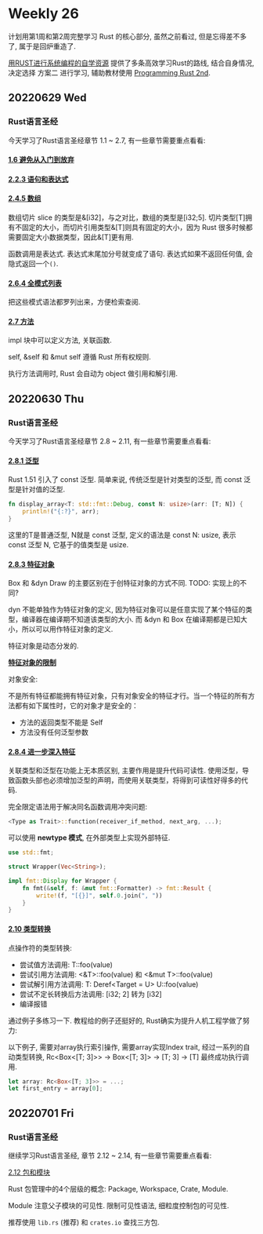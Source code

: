 # Weekly 26

计划用第1周和第2周完整学习 Rust 的核心部分, 虽然之前看过, 但是忘得差不多了, 属于是回炉重造了.

[用RUST进行系统编程的自学资源](https://github.com/rcore-os/rCore/wiki/study-resource-of-system-programming-in-RUST) 提供了多条高效学习Rust的路线, 结合自身情况, 决定选择 方案二 进行学习, 辅助教材使用 [Programming Rust 2nd](https://www.oreilly.com/library/view/programming-rust-2nd/9781492052586/).

## 20220629 Wed

### Rust语言圣经

今天学习了Rust语言圣经章节 1.1 ~ 2.7, 有一些章节需要重点看看:

#### [1.6 避免从入门到放弃](https://course.rs/first-try/sth-you-should-not-do.html)

#### [2.2.3 语句和表达式](https://course.rs/basic/base-type/statement-expression.html)

#### [2.4.5 数组](https://course.rs/basic/compound-type/array.html)

数组切片 slice 的类型是&[i32]，与之对比，数组的类型是[i32;5]. 切片类型[T]拥有不固定的大小，而切片引用类型&[T]则具有固定的大小，因为 Rust 很多时候都需要固定大小数据类型，因此&[T]更有用.

函数调用是表达式. 表达式末尾加分号就变成了语句. 表达式如果不返回任何值, 会隐式返回一个`()`.

#### [2.6.4 全模式列表](https://course.rs/basic/match-pattern/all-patterns.html)

把这些模式语法都罗列出来，方便检索查阅.

#### [2.7 方法](https://course.rs/basic/method.html)

impl 块中可以定义方法, 关联函数.

self, &self 和 &mut self 遵循 Rust 所有权规则.

执行方法调用时, Rust 会自动为 object 做引用和解引用.

## 20220630 Thu

### Rust语言圣经

今天学习了Rust语言圣经章节 2.8 ~ 2.11, 有一些章节需要重点看看:

#### [2.8.1 泛型](https://course.rs/basic/trait/generic.html)

Rust 1.51 引入了 const 泛型. 简单来说, 传统泛型是针对类型的泛型, 而 const 泛型是针对值的泛型.

```rust
fn display_array<T: std::fmt::Debug, const N: usize>(arr: [T; N]) {
    println!("{:?}", arr);
}
```

这里的T是普通泛型, N就是 const 泛型, 定义的语法是 const N: usize, 表示 const 泛型 N, 它基于的值类型是 usize.

#### [2.8.3 特征对象](https://course.rs/basic/trait/trait-object.html)

Box<dyn Draw> 和 &dyn Draw 的主要区别在于创特征对象的方式不同. TODO: 实现上的不同?

dyn 不能单独作为特征对象的定义, 因为特征对象可以是任意实现了某个特征的类型，编译器在编译期不知道该类型的大小. 而 &dyn 和 Box<dyn> 在编译期都是已知大小，所以可以用作特征对象的定义.

特征对象是动态分发的.

**[特征对象的限制](https://course.rs/basic/trait/trait-object.html#%E7%89%B9%E5%BE%81%E5%AF%B9%E8%B1%A1%E7%9A%84%E9%99%90%E5%88%B6)**

对象安全:

不是所有特征都能拥有特征对象，只有对象安全的特征才行。当一个特征的所有方法都有如下属性时，它的对象才是安全的：

- 方法的返回类型不能是 Self
- 方法没有任何泛型参数

#### [2.8.4 进一步深入特征](https://course.rs/basic/trait/advance-trait.html)

关联类型和泛型在功能上无本质区别, 主要作用是提升代码可读性. 使用泛型，导致函数头部也必须增加泛型的声明，而使用关联类型，将得到可读性好得多的代码.

完全限定语法用于解决同名函数调用冲突问题:

```rust
<Type as Trait>::function(receiver_if_method, next_arg, ...);
```

可以使用 **newtype 模式**, 在外部类型上实现外部特征.

```rust
use std::fmt;

struct Wrapper(Vec<String>);

impl fmt::Display for Wrapper {
    fn fmt(&self, f: &mut fmt::Formatter) -> fmt::Result {
        write!(f, "[{}]", self.0.join(", "))
    }
}
```

#### [2.10 类型转换](https://course.rs/basic/converse.html)

点操作符的类型转换:

- 尝试值方法调用: T::foo(value)
- 尝试引用方法调用: <&T>::foo(value) 和 <&mut T>::foo(value)
- 尝试解引用方法调用: T: Deref<Target = U> U::foo(value)
- 尝试不定长转换后方法调用: [i32; 2] 转为 [i32]
- 编译报错

通过例子多练习一下. 教程给的例子还挺好的, Rust确实为提升人机工程学做了努力:

以下例子, 需要对array执行索引操作, 需要array实现Index trait, 经过一系列的自动类型转换, Rc<Box<[T; 3]>> -> Box<[T; 3]> -> [T; 3] -> [T] 最终成功执行调用.

```rust
let array: Rc<Box<[T; 3]>> = ...;
let first_entry = array[0];
```

## 20220701 Fri

### Rust语言圣经

继续学习Rust语言圣经, 章节 2.12 ~ 2.14, 有一些章节需要重点看看:

[2.12 包和模块](https://course.rs/basic/crate-module/intro.html)

Rust 包管理中的4个层级的概念: Package, Workspace, Crate, Module.

Module 注意父子模块的可见性. 限制可见性语法, 细粒度控制包的可见性.

推荐使用 `lib.rs` (推荐) 和 `crates.io` 查找三方包.
